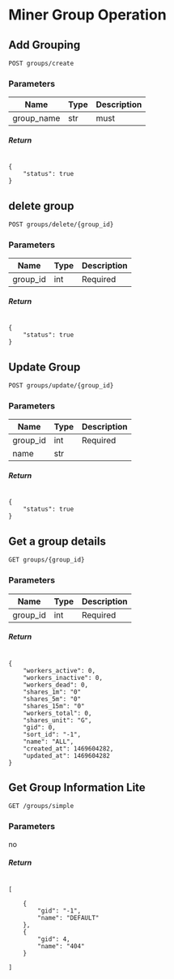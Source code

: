 # Miner Group Operation

## Add Grouping

`POST groups/create`

### Parameters

| Name | Type | Description |
|---|----|----|
|group_name|str|must |



##### Return

```

{
    "status": true
}

```



## delete group

`POST groups/delete/{group_id}`

### Parameters

| Name | Type | Description |
|---|----|----|
|group_id|int|Required|



##### Return

```

{
    "status": true
}

```


## Update Group

`POST groups/update/{group_id}`

### Parameters

| Name | Type | Description |
|---|----|----|
|group_id|int|Required|
|name|str| |


##### Return

```

{
    "status": true
}

```

## Get a group details

`GET groups/{group_id}`

### Parameters

| Name | Type | Description |
|---|----|----|
|group_id|int|Required|


##### Return

```

{
    "workers_active": 0,
    "workers_inactive": 0,
    "workers_dead": 0,
    "shares_1m": "0"
    "shares_5m": "0"
    "shares_15m": "0"
    "workers_total": 0,
    "shares_unit": "G",
    "gid": 0,
    "sort_id": "-1",
    "name": "ALL",
    "created_at": 1469604282,
    "updated_at": 1469604282
}

```


## Get Group Information Lite

`GET /groups/simple`

### Parameters

no


##### Return

```

[

    {
        "gid": "-1",
        "name": "DEFAULT"
    },
    {
        "gid": 4,
        "name": "404"
    }

]

```